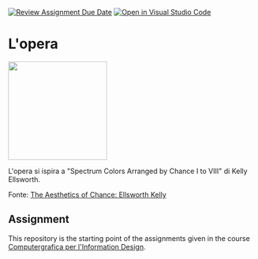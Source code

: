 [![Review Assignment Due Date](https://classroom.github.com/assets/deadline-readme-button-22041afd0340ce965d47ae6ef1cefeee28c7c493a6346c4f15d667ab976d596c.svg)](https://classroom.github.com/a/HEVN0QSv)
[![Open in Visual Studio Code](https://classroom.github.com/assets/open-in-vscode-2e0aaae1b6195c2367325f4f02e2d04e9abb55f0b24a779b69b11b9e10269abc.svg)](https://classroom.github.com/online_ide?assignment_repo_id=16579955&assignment_repo_type=AssignmentRepo)

# L'opera
<img src="https://github.com/user-attachments/assets/cddf2d69-ae22-46e3-9d6c-3754873dc443" data-canonical-src="https://github.com/user-attachments/assets/cddf2d69-ae22-46e3-9d6c-3754873dc443" width="200" height="200" />

L'opera si ispira a "Spectrum Colors Arranged by Chance I to VIII" di Kelly Ellsworth.

Fonte: [The Aesthetics of Chance: Ellsworth Kelly](https://azprojectsblog.wordpress.com/2015/09/27/the-aesthetics-of-chance-ellsworth-kelly/)

## Assignment
This repository is the starting point of the assignments given in the course [Computergrafica per l'Information Design](https://www11.ceda.polimi.it/schedaincarico/schedaincarico/controller/scheda_pubblica/SchedaPublic.do?&evn_default=evento&c_classe=834257&lang=IT&__pj0=0&__pj1=9c10fe379e96db59d55d49b6b4252c5e).
